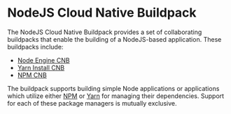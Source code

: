 # NodeJS Cloud Native Buildpack

The NodeJS Cloud Native Buildpack provides a set of collaborating buildpacks that
enable the building of a NodeJS-based application. These buildpacks include:
- [Node Engine CNB](https://github.com/paketo-buildpacks/node-engine)
- [Yarn Install CNB](https://github.com/paketo-buildpacks/yarn-install)
- [NPM CNB](https://github.com/paketo-buildpacks/npm)

The buildpack supports building simple Node applications or applications which
utilize either [NPM](https://www.npmjs.com/) or [Yarn](https://yarnpkg.com/)
for managing their dependencies. Support for each of these package managers is
mutually exclusive.
